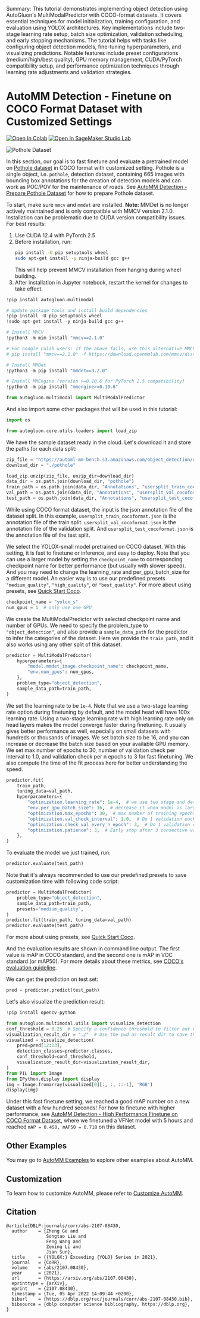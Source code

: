 Summary: This tutorial demonstrates implementing object detection using AutoGluon's MultiModalPredictor with COCO-format datasets. It covers essential techniques for model initialization, training configuration, and evaluation using YOLOX architectures. Key implementations include two-stage learning rate setup, batch size optimization, validation scheduling, and early stopping mechanisms. The tutorial helps with tasks like configuring object detection models, fine-tuning hyperparameters, and visualizing predictions. Notable features include preset configurations (medium/high/best quality), GPU memory management, CUDA/PyTorch compatibility setup, and performance optimization techniques through learning rate adjustments and validation strategies.

# AutoMM Detection - Finetune on COCO Format Dataset with Customized Settings

[![Open In Colab](https://colab.research.google.com/assets/colab-badge.svg)](https://colab.research.google.com/github/autogluon/autogluon/blob/master/docs/tutorials/multimodal/object_detection/finetune_coco.ipynb)
[![Open In SageMaker Studio Lab](https://studiolab.sagemaker.aws/studiolab.svg)](https://studiolab.sagemaker.aws/import/github/autogluon/autogluon/blob/master/docs/tutorials/multimodal/object_detection/finetune_coco.ipynb)



![Pothole Dataset](https://automl-mm-bench.s3.amazonaws.com/object_detection/example_image/pothole144_gt.jpg)


In this section, our goal is to fast finetune and evaluate a pretrained model 
on [Pothole dataset](https://www.kaggle.com/datasets/andrewmvd/pothole-detection) in COCO format with customized setting.
Pothole is a single object, i.e. `pothole`, detection dataset, containing 665 images with bounding box annotations
for the creation of detection models and can work as POC/POV for the maintenance of roads.
See [AutoMM Detection - Prepare Pothole Dataset](../data_preparation/prepare_pothole.ipynb) for how to prepare Pothole dataset.

To start, make sure `mmcv` and `mmdet` are installed.
**Note:** MMDet is no longer actively maintained and is only compatible with MMCV version 2.1.0. Installation can be problematic due to CUDA version compatibility issues. For best results:
1. Use CUDA 12.4 with PyTorch 2.5
2. Before installation, run:
   ```bash
   pip install -U pip setuptools wheel
   sudo apt-get install -y ninja-build gcc g++
   ```
   This will help prevent MMCV installation from hanging during wheel building.
3. After installation in Jupyter notebook, restart the kernel for changes to take effect.



```python
!pip install autogluon.multimodal
```


```python
# Update package tools and install build dependencies
!pip install -U pip setuptools wheel
!sudo apt-get install -y ninja-build gcc g++

# Install MMCV
!python3 -m mim install "mmcv==2.1.0"

# For Google Colab users: If the above fails, use this alternative MMCV installation
# pip install "mmcv==2.1.0" -f https://download.openmmlab.com/mmcv/dist/cu121/torch2.1.0/index.html

# Install MMDet
!python3 -m pip install "mmdet==3.2.0"

# Install MMEngine (version >=0.10.6 for PyTorch 2.5 compatibility)
!python3 -m pip install "mmengine>=0.10.6"
```


```python
from autogluon.multimodal import MultiModalPredictor
```

And also import some other packages that will be used in this tutorial:


```python
import os

from autogluon.core.utils.loaders import load_zip
```

We have the sample dataset ready in the cloud. Let's download it and store the paths for each data split:


```python
zip_file = "https://automl-mm-bench.s3.amazonaws.com/object_detection/dataset/pothole.zip"
download_dir = "./pothole"

load_zip.unzip(zip_file, unzip_dir=download_dir)
data_dir = os.path.join(download_dir, "pothole")
train_path = os.path.join(data_dir, "Annotations", "usersplit_train_cocoformat.json")
val_path = os.path.join(data_dir, "Annotations", "usersplit_val_cocoformat.json")
test_path = os.path.join(data_dir, "Annotations", "usersplit_test_cocoformat.json")
```

While using COCO format dataset, the input is the json annotation file of the dataset split.
In this example, `usersplit_train_cocoformat.json` is the annotation file of the train split.
`usersplit_val_cocoformat.json` is the annotation file of the validation split.
And `usersplit_test_cocoformat.json` is the annotation file of the test split.

We select the YOLOX-small model pretrained on COCO dataset. With this setting, it is fast to finetune or inference,
and easy to deploy. Note that you can use a larger model by setting the `checkpoint_name` to corresponding checkpoint name for better performance (but usually with slower speed).
And you may need to change the learning_rate and per_gpu_batch_size for a different model.
An easier way is to use our predefined presets `"medium_quality"`, `"high_quality"`, or `"best_quality"`.
For more about using presets, see [Quick Start Coco](../quick_start/quick_start_coco).



```python
checkpoint_name = "yolox_s"
num_gpus = 1  # only use one GPU
```

We create the MultiModalPredictor with selected checkpoint name and number of GPUs.
We need to specify the problem_type to `"object_detection"`,
and also provide a `sample_data_path` for the predictor to infer the categories of the dataset.
Here we provide the `train_path`, and it also works using any other split of this dataset.


```python
predictor = MultiModalPredictor(
    hyperparameters={
        "model.mmdet_image.checkpoint_name": checkpoint_name,
        "env.num_gpus": num_gpus,
    },
    problem_type="object_detection",
    sample_data_path=train_path,
)
```

We set the learning rate to be `1e-4`.
Note that we use a two-stage learning rate option during finetuning by default,
and the model head will have 100x learning rate.
Using a two-stage learning rate with high learning rate only on head layers makes
the model converge faster during finetuning. It usually gives better performance as well,
especially on small datasets with hundreds or thousands of images.
We set batch size to be 16, and you can increase or decrease the batch size based on your available GPU memory.
We set max number of epochs to 30, number of validation check per interval to 1.0,
and validation check per n epochs to 3 for fast finetuning.
We also compute the time of the fit process here for better understanding the speed.


```python
predictor.fit(
    train_path,
    tuning_data=val_path,
    hyperparameters={
        "optimization.learning_rate": 1e-4,  # we use two stage and detection head has 100x lr
        "env.per_gpu_batch_size": 16,  # decrease it when model is large or GPU memory is small
        "optimization.max_epochs": 30,  # max number of training epochs, note that we may early stop before this based on validation setting
        "optimization.val_check_interval": 1.0,  # Do 1 validation each epoch
        "optimization.check_val_every_n_epoch": 3,  # Do 1 validation each 3 epochs
        "optimization.patience": 3,  # Early stop after 3 consective validations are not the best
    },
)
```

To evaluate the model we just trained, run:


```python
predictor.evaluate(test_path)
```

Note that it's always recommended to use our predefined presets to save customization time with following code script:

```python
predictor = MultiModalPredictor(
    problem_type="object_detection",
    sample_data_path=train_path,
    presets="medium_quality",
)
predictor.fit(train_path, tuning_data=val_path)
predictor.evaluate(test_path)
```

For more about using presets, see [Quick Start Coco](../quick_start/quick_start_coco).


And the evaluation results are shown in command line output. 
The first value is mAP in COCO standard, and the second one is mAP in VOC standard (or mAP50). 
For more details about these metrics, see [COCO's evaluation guideline](https://cocodataset.org/#detection-eval).

We can get the prediction on test set:


```python
pred = predictor.predict(test_path)
```

Let's also visualize the prediction result:


```python
!pip install opencv-python
```


```python
from autogluon.multimodal.utils import visualize_detection
conf_threshold = 0.25  # Specify a confidence threshold to filter out unwanted boxes
visualization_result_dir = "./"  # Use the pwd as result dir to save the visualized image
visualized = visualize_detection(
    pred=pred[12:13],
    detection_classes=predictor.classes,
    conf_threshold=conf_threshold,
    visualization_result_dir=visualization_result_dir,
)
from PIL import Image
from IPython.display import display
img = Image.fromarray(visualized[0][:, :, ::-1], 'RGB')
display(img)
```

Under this fast finetune setting, we reached a good mAP number on a new dataset with a few hundred seconds!
For how to finetune with higher performance,
see [AutoMM Detection - High Performance Finetune on COCO Format Dataset](../finetune/detection_high_performance_finetune_coco.ipynb), where we finetuned a VFNet model with 
5 hours and reached `mAP = 0.450, mAP50 = 0.718` on this dataset.

## Other Examples

You may go to [AutoMM Examples](https://github.com/autogluon/autogluon/tree/master/examples/automm) to explore other examples about AutoMM.

## Customization
To learn how to customize AutoMM, please refer to [Customize AutoMM](../../advanced_topics/customization.ipynb).

## Citation

```
@article{DBLP:journals/corr/abs-2107-08430,
  author    = {Zheng Ge and
               Songtao Liu and
               Feng Wang and
               Zeming Li and
               Jian Sun},
  title     = {{YOLOX:} Exceeding {YOLO} Series in 2021},
  journal   = {CoRR},
  volume    = {abs/2107.08430},
  year      = {2021},
  url       = {https://arxiv.org/abs/2107.08430},
  eprinttype = {arXiv},
  eprint    = {2107.08430},
  timestamp = {Tue, 05 Apr 2022 14:09:44 +0200},
  biburl    = {https://dblp.org/rec/journals/corr/abs-2107-08430.bib},
  bibsource = {dblp computer science bibliography, https://dblp.org},
}
```

